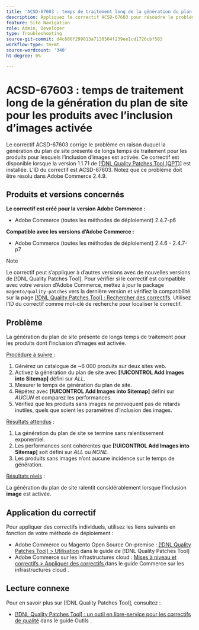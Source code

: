 ```yaml
---
title: 'ACSD-67603 : temps de traitement long de la génération du plan de site pour les produits avec l’inclusion d’images activée'
description: Appliquez le correctif ACSD-67603 pour résoudre le problème d’Adobe Commerce en raison duquel la génération du plan de site pour les produits avec des images a subi un ralentissement exponentiel.
feature: Site Navigation
role: Admin, Developer
type: Troubleshooting
source-git-commit: d4c686f299013a7138504f239ee1cd1726cbf583
workflow-type: tm+mt
source-wordcount: '340'
ht-degree: 0%

---
```



# ACSD-67603 : temps de traitement long de la génération du plan de site pour les produits avec l’inclusion d’images activée

Le correctif ACSD-67603 corrige le problème en raison duquel la génération du plan de site présente de longs temps de traitement pour les produits pour lesquels l’inclusion d’images est activée. Ce correctif est disponible lorsque la version 1.1.71 de [[!DNL Quality Patches Tool (QPT)]](/help/tools/quality-patches-tool/quality-patches-tool-to-self-serve-quality-patches.md) est installée. L’ID du correctif est ACSD-67603. Notez que ce problème doit être résolu dans Adobe Commerce 2.4.9.

## Produits et versions concernés

**Le correctif est créé pour la version Adobe Commerce :**

* Adobe Commerce (toutes les méthodes de déploiement) 2.4.7-p6

**Compatible avec les versions d’Adobe Commerce :**

* Adobe Commerce (toutes les méthodes de déploiement) 2.4.6 - 2.4.7-p7

>[!NOTE]
>
>Le correctif peut s’appliquer à d’autres versions avec de nouvelles versions de [!DNL Quality Patches Tool]. Pour vérifier si le correctif est compatible avec votre version d’Adobe Commerce, mettez à jour le package `magento/quality-patches` vers la dernière version et vérifiez la compatibilité sur la page [[!DNL Quality Patches Tool] : Rechercher des correctifs](https://experienceleague.adobe.com/tools/commerce-quality-patches/index.html). Utilisez l’ID du correctif comme mot-clé de recherche pour localiser le correctif.

## Problème

La génération du plan de site présente de longs temps de traitement pour les produits dont l’inclusion d’images est activée.

<u>Procédure à suivre </u> :

1. Générez un catalogue de ~6 000 produits sur deux sites web.
1. Activez la génération du plan de site avec **[!UICONTROL Add Images into Sitemap]** défini sur *ALL*.
1. Mesurer le temps de génération du plan de site.
1. Répétez avec **[!UICONTROL Add Images into Sitemap]** défini sur *AUCUN* et comparez les performances.
1. Vérifiez que les produits sans images ne provoquent pas de retards inutiles, quels que soient les paramètres d’inclusion des images.

<u>Résultats attendus</u> :

1. La génération du plan de site se termine sans ralentissement exponentiel.
1. Les performances sont cohérentes que **[!UICONTROL Add Images into Sitemap]** soit défini sur *ALL* ou *NONE*.
1. Les produits sans images n’ont aucune incidence sur le temps de génération.

<u>Résultats réels</u> :

La génération du plan de site ralentit considérablement lorsque l’inclusion **image** est activée.

## Application du correctif

Pour appliquer des correctifs individuels, utilisez les liens suivants en fonction de votre méthode de déploiement :

* Adobe Commerce ou Magento Open Source On-premise : [[!DNL Quality Patches Tool] > Utilisation](/help/tools/quality-patches-tool/usage.md) dans le guide de [!DNL Quality Patches Tool]
* Adobe Commerce sur les infrastructures cloud : [ Mises à niveau et correctifs > Appliquer des correctifs ](https://experienceleague.adobe.com/docs/commerce-cloud-service/user-guide/develop/upgrade/apply-patches.html) dans le guide Commerce sur les infrastructures cloud .

## Lecture connexe

Pour en savoir plus sur [!DNL Quality Patches Tool], consultez :

* [[!DNL Quality Patches Tool] : un outil en libre-service pour les correctifs de qualité](/help/tools/quality-patches-tool/quality-patches-tool-to-self-serve-quality-patches.md) dans le guide Outils .
